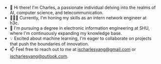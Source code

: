 - 👋 Hi there! I'm Charles, a passionate individual delving into the realms of AI, computer science, and telecommunication.
- 👨🏻‍💻 Currently, I'm honing my skills as an intern network engineer at h3c.
- 🌱 I'm pursuing a degree in electronic information engineering at SHU, where I'm continuously expanding my knowledge base.
- 💡 Excited about machine learning, I'm eager to collaborate on projects that push the boundaries of innovation.
- 📫 Feel free to reach out to me at ischarlesyang@gmail.com or ischarlesyang@outlook.com.
